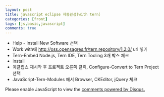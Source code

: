 ```yaml
---
layout: post
title: javascript eclipse 자동완성(with tern)
categories: [front]
tags: [js,basic,javascript]
comments: true
---
```


- Help - Install New Software 선택
- Work with에 http://oss.opensagres.fr/tern.repository/1.2.0/  url 넣기
- Tern-Embed Node.js, Tern IDE, Tern Tooling 3개 박스 체크
- Install
- 이클립스 재시작 후 프로젝트 오른쪽 클릭,  Configure-Convert to Tern Project 선택
- JavaScript-Tern-Modules 에서 Browser, CKEditor, jQuery 체크



<div id="disqus_thread"></div>
<script>

/**
*  RECOMMENDED CONFIGURATION VARIABLES: EDIT AND UNCOMMENT THE SECTION BELOW TO INSERT DYNAMIC VALUES FROM YOUR PLATFORM OR CMS.
*  LEARN WHY DEFINING THESE VARIABLES IS IMPORTANT: https://disqus.com/admin/universalcode/#configuration-variables*/
/*
var disqus_config = function () {
this.page.url = PAGE_URL;  // Replace PAGE_URL with your page's canonical URL variable
this.page.identifier = PAGE_IDENTIFIER; // Replace PAGE_IDENTIFIER with your page's unique identifier variable
};
*/
(function() { // DON'T EDIT BELOW THIS LINE
var d = document, s = d.createElement('script');
s.src = 'https://parkwonhui.disqus.com/embed.js';
s.setAttribute('data-timestamp', +new Date());
(d.head || d.body).appendChild(s);
})();
</script>
<noscript>Please enable JavaScript to view the <a href="https://disqus.com/?ref_noscript">comments powered by Disqus.</a></noscript>
                            